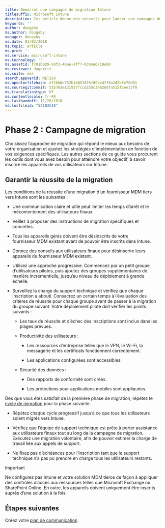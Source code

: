 ```yaml
---
title: Démarrer une campagne de migration Intune
titlesuffix: Microsoft Intune
description: Cet article donne des conseils pour lancer une campagne de migration Microsoft Intune.
keywords: ''
author: dougeby
ms.author: dougeby
manager: dougeby
ms.date: 01/02/2018
ms.topic: article
ms.prod: ''
ms.service: microsoft-intune
ms.technology: ''
ms.assetid: f781b029-50f2-46ee-8ff7-03b4a6719e80
ms.reviewer: dagerrit
ms.suite: ems
search.appverid: MET150
ms.openlocfilehash: df26b0c752b14851876fd9ec42f0a2d2bfe76d91
ms.sourcegitcommit: 51b763e131917fccd255c346286fa515fcee33f0
ms.translationtype: HT
ms.contentlocale: fr-FR
ms.lasthandoff: 11/20/2018
ms.locfileid: "52183618"
---
```

# <a name="phase-2-migration-campaign"></a>Phase 2 : Campagne de migration

Choisissez l’approche de migration qui répond le mieux aux besoins de votre organisation et ajustez les stratégies d’implémentation en fonction de vos exigences spécifiques. Les autres sections de ce guide vous procurent les outils dont vous avez besoin pour atteindre votre objectif, à savoir inscrire les appareils de vos utilisateurs sur Intune.

## <a name="keys-to-a-successful-migration"></a>Garantir la réussite de la migration

Les conditions de la réussite d’une migration d’un fournisseur MDM tiers vers Intune sont les suivantes :

-   Une communication claire et utile peut limiter les temps d’arrêt et le mécontentement des utilisateurs finaux.

-   Veillez à proposer des instructions de migration spécifiques et concrètes.

-   Tous les appareils gérés doivent être désinscrits de votre fournisseur MDM existant avant de pouvoir être inscrits dans Intune.

-   Donnez des conseils aux utilisateurs finaux pour désinscrire leurs appareils du fournisseur MDM existant.

-   Utilisez une approche progressive. Commencez par un petit groupe d’utilisateurs pilotes, puis ajoutez des groupes supplémentaires de manière incrémentielle, jusqu’au niveau de déploiement à grande échelle.

-   Surveillez la charge du support technique et vérifiez que chaque inscription a abouti. Consacrez un certain temps à l’évaluation des critères de réussite pour chaque groupe avant de passer à la migration du groupe suivant. Votre déploiement pilote doit vérifier les points suivants :

    -   Les taux de réussite et d’échec des inscriptions sont inclus dans les plages prévues.

    -   Productivité des utilisateurs :

        -   Les ressources d’entreprise telles que le VPN, le Wi-Fi, la messagerie et les certificats fonctionnent correctement.

        -   Les applications configurées sont accessibles.

    -   Sécurité des données :

        -   Des rapports de conformité sont créés.

        -   Les protections pour applications mobiles sont appliquées.

Dès que vous êtes satisfait de la première phase de migration, répétez le [cycle de migration](migration-guide-cycle.md) pour la phase suivante.

-   Répétez chaque cycle progressif jusqu’à ce que tous les utilisateurs soient migrés vers Intune.

-   Vérifiez que l’équipe de support technique est prête à porter assistance aux utilisateurs finaux tout au long de la campagne de migration. Exécutez une migration volontaire, afin de pouvoir estimer la charge de travail liée aux appels de support.

-   Ne fixez pas d’échéances pour l’inscription tant que le support technique n’a pas pu prendre en charge tous les utilisateurs restants.

> [!IMPORTANT]
> Ne configurez pas Intune et votre solution MDM tierce de façon à appliquer des contrôles d’accès aux ressources telles que Microsoft Exchange ou SharePoint Online. En outre, les appareils doivent uniquement être inscrits auprès d’une solution à la fois.

## <a name="next-steps"></a>Étapes suivantes

Créez votre [plan de communication](migration-guide-communication-plan.md).
